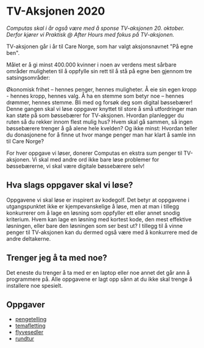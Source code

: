 TV-Aksjonen 2020
================
_Computas skal i år også være med å sponse TV-aksjonen 20. oktober. Derfor kjører vi Praktisk @ After Hours med fokus på TV-aksjonen._

TV-aksjonen går i år til Care Norge, som har valgt aksjonsnavnet "På egne ben".

Målet er å gi minst 400.000 kvinner i noen av verdens mest sårbare områder muligheten til å oppfylle sin rett til å stå på egne ben gjennom tre satsingsområder:

Økonomisk frihet – hennes penger, hennes muligheter.
Å eie sin egen kropp - hennes kropp, hennes valg.
Å ha en stemme som betyr noe – hennes drømmer, hennes stemme.
Bli med og forsøk deg som digital bøssebærer!
Denne gangen skal vi løse oppgaver knyttet til store å små utfordringer man kan støte på som bøssebærer for TV-aksjonen. Hvordan planlegger du ruten så du rekker innom flest mulig hus? Hvem skal gå sammen, så ingen bøssebærere trenger å gå alene hele kvelden? Og ikke minst: Hvordan teller du donasjonene for å finne ut hvor mange penger man har klart å samle inn til Care Norge?

For hver oppgave vi løser, donerer Computas en ekstra sum penger til TV-aksjonen. Vi skal med andre ord ikke bare løse problemer for bøssebærerne, vi skal være digitale bøssebærere selv!

Hva slags oppgaver skal vi løse?
--------------------------------
Oppgavene vi skal løse er inspirert av kodegolf. Det betyr at oppgavene i utgangspunktet ikke er kjempevanskelige å løse, men at man i tillegg konkurrerer om å lage en løsning som oppfyller ett eller annet snodig kriterium. Hvem kan lage en løsning med kortest kode, den mest effektive løsningen, eller bare den løsningen som ser best ut? I tillegg til å vinne penger til TV-aksjonen kan du dermed også være med å konkurrere med de andre deltakerne.

Trenger jeg å ta med noe?
-------------------------
Det eneste du trenger å ta med er en laptop eller noe annet det går ann å programmere på. Alle oppgavene er lagt opp sånn at du ikke skal trenge å installere noe spesielt.

Oppgaver
--------
* [pengetelling](1-pengetelling.md)
* [temafletting](2-temafletting.md)
* [flyvesedler](3-flyvesedler.md)
* [rundtur](4-rundtur.md)

